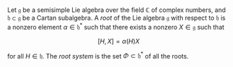 Let $\mathfrak{g}$ be a semisimple Lie algebra over the field $\mathbb{C}$ of complex numbers, and $\mathfrak{h} \subset \mathfrak{g}$ be a Cartan subalgebra. A *root* of the Lie algebra $\mathfrak{g}$ with respect to $\mathfrak{h}$ is a nonzero element $\alpha\in\mathfrak{h}^*$ such that there exists a nonzero $X \in \mathfrak{g}$ such that

$$
[H, X] = \alpha(H) X
$$

for all $H \in \mathfrak{h}$. The *root system* is the set $\Phi \subset \mathfrak{h}^*$ of all the roots.
